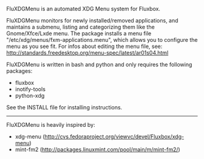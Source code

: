 FluXDGMenu is an automated XDG Menu system for Fluxbox.

FluXDGMenu monitors for newly installed/removed applications, and maintains a submenu, listing and categorizing them like the Gnome/Xfce/Lxde menu.
The package installs a menu file "/etc/xdg/menus/fxm-applications.menu",
which allows you to configure the menu as you see fit.
For infos about editing the menu file, see:
http://standards.freedesktop.org/menu-spec/latest/ar01s04.html


FluXDGMenu is written in bash and python and only requires the following packages:
- fluxbox
- inotify-tools
- python-xdg


See the INSTALL file for installing instructions.

-----------------------------------------------------------------------
FluXDGMenu is heavily inspired by:
- xdg-menu (http://cvs.fedoraproject.org/viewvc/devel/Fluxbox/xdg-menu)
- mint-fm2 (http://packages.linuxmint.com/pool/main/m/mint-fm2/)

